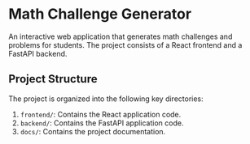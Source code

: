 # Math Challenge Generator

An interactive web application that generates math challenges and problems for students. The project consists of a React frontend and a FastAPI backend.

## Project Structure

The project is organized into the following key directories:

1. `frontend/`: Contains the React application code.
2. `backend/`: Contains the FastAPI application code.
3. `docs/`: Contains the project documentation.

